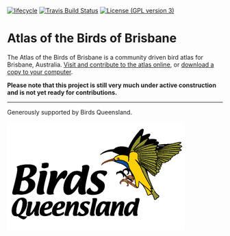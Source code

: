 [![lifecycle](https://img.shields.io/badge/Lifecycle-experimental-orange.svg)](https://www.tidyverse.org/lifecycle/#experimental)
[![Travis Build Status](https://img.shields.io/travis/bird-team/brisbane-bird-atlas/master.svg?label=build)](https://travis-ci.org/bird-team/brisbane-bird-atlas)
[![License (GPL version 3)](https://img.shields.io/badge/license-GNU%20GPL%20version%203-brightgreen.svg)](http://opensource.org/licenses/GPL-3.0)

# Atlas of the Birds of Brisbane

The Atlas of the Birds of Brisbane is a community driven bird atlas for Brisbane, Australia. [Visit and contribute to the atlas online](http://brisbanebirds.com), or [download a copy to your computer](https://github.com/bird-team/brisbane-bird-atlas/raw/gh-pages/brisbane-bird-atlas.pdf).

**Please note that this project is still very much under active construction and is not yet ready for contributions.**

---

Generously supported by Birds Queensland.

![](assets/misc/bq-logo.png)
